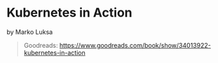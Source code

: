 # Kubernetes in Action

by Marko Luksa

> Goodreads: <https://www.goodreads.com/book/show/34013922-kubernetes-in-action>
